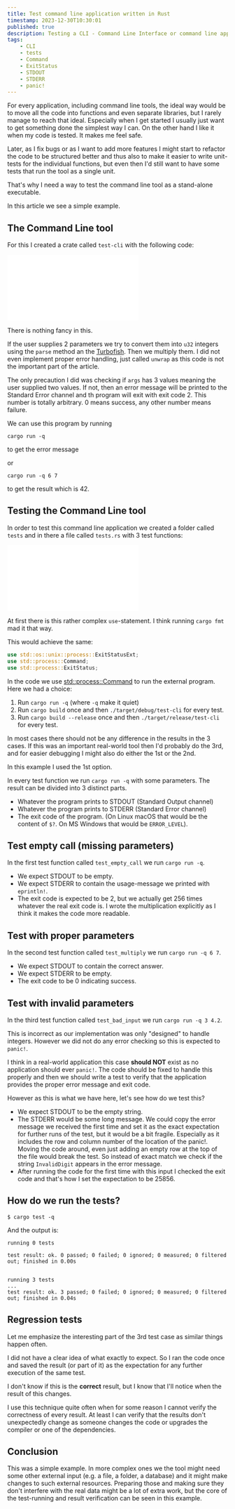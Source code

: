 ```yaml
---
title: Test command line application written in Rust
timestamp: 2023-12-30T10:30:01
published: true
description: Testing a CLI - Command Line Interface or command line application by running it as an external program.
tags:
    - CLI
    - tests
    - Command
    - ExitStatus
    - STDOUT
    - STDERR
    - panic!
---
```


For every application, including command line tools, the ideal way would be to move all the code into functions and even separate libraries,
but I rarely manage to reach that ideal. Especially when I get started I usually just want to get something done the simplest way I can.
On the other hand I like it when my code is tested. It makes me feel safe.

Later, as I fix bugs or as I want to add more features I might start to refactor the code to be structured better and thus also to make it easier
to write unit-tests for the individual functions, but even then I'd still want to have some tests that run the tool as a single unit.

That's why I need a way to test the command line tool as a stand-alone executable.

In this article we see a simple example.

## The Command Line tool

For this I created a crate called `test-cli` with the following code:

![](examples/test-cli/src/main.rs)

There is nothing fancy in this.

If the user supplies 2 parameters we try to convert them into `u32` integers using the `parse` method an the [Turbofish](/turbofish).
Then we multiply them. I did not even implement proper error handling, just called `unwrap` as this code is not the important part of the article.

The only precaution I did was checking if `args` has 3 values meaning the user supplied two values. If not, then an error message will be printed to
the Standard Error channel and th program will exit with exit code 2. This number is totally arbitrary. 0 means success, any other number means failure.

We can use this program by running

```
cargo run -q
```

to get the error message

or

```
cargo run -q 6 7
```

to get the result which is 42.


## Testing the Command Line tool

In order to test this command line application we created a folder called `tests` and in there a file called `tests.rs` with 3 test functions:

![](examples/test-cli/tests/tests.rs)

At first there is this rather complex `use`-statement. I think running `cargo fmt` mad it that way.

This would achieve the same:

```rust
use std::os::unix::process::ExitStatusExt;
use std::process::Command;
use std::process::ExitStatus;
```

In the code we use [std::process::Command](https://doc.rust-lang.org/std/process/struct.Command.html) to run the external program.
Here we had a choice:

1. Run `cargo run -q` (where `-q` make it quiet)
2. Run `cargo build` once and then `./target/debug/test-cli` for every test.
3. Run `cargo build --release` once and then `./target/release/test-cli` for every test.

In most cases there should not be any difference in the results in the 3 cases. If this was an important real-world tool then I'd probably do the 3rd,
and for easier debugging I might also do either the 1st or the 2nd.

In this example I used the 1st option.

In every test function we run `cargo run -q` with some parameters. The result can be divided into 3 distinct parts.

* Whatever the program prints to STDOUT (Standard Output channel)
* Whatever the program prints to STDERR (Standard Error channel)
* The exit code  of the program. (On Linux macOS that would be the content of `$?`. On MS Windows that would be `ERROR_LEVEL`).

## Test empty call (missing parameters)

In the first test function called `test_empty_call` we run `cargo run -q`.

* We expect STDOUT to be empty.
* We expect STDERR to contain the usage-message we printed with `eprintln!`.
* The exit code is expected to be 2, but we actually get 256 times whatever the real exit code is. I wrote the multiplication explicitly as I think it makes the code more readable.

## Test with proper parameters

In the second test function called `test_multiply` we run `cargo run -q 6 7`.

* We expect STDOUT to contain the correct answer.
* We expect STDERR to be empty.
* The exit code to be 0 indicating success.

## Test with invalid parameters

In the third test function called `test_bad_input` we run `cargo run -q 3 4.2`.

This is incorrect as our implementation was only "designed" to handle integers. However we did not do any error checking so this is expected to `panic!`.

I think in a real-world application this case **should NOT** exist as no application should ever `panic!`. The code should be fixed to handle this properly
and then we should write a test to verify that the application provides the proper error message and exit code.

However as this is what we have here, let's see how do we test this?

* We expect STDOUT to be the empty string.
* The STDERR would be some long message. We could copy the error message we received the first time and set it as the exact expectation for further runs of the test, but it would be a bit fragile. Especially as it includes the row and column number of the location of the panic!. Moving the code around, even just adding an empty row at the top of the file would break the test. So instead of exact match we check if the string `InvalidDigit` appears in the error message.
* After running the code for the first time with this input I checked the exit code and that's how I set the expectation to be 25856.

## How do we run the tests?

```
$ cargo test -q
```

And the output is:

```
running 0 tests

test result: ok. 0 passed; 0 failed; 0 ignored; 0 measured; 0 filtered out; finished in 0.00s


running 3 tests
...
test result: ok. 3 passed; 0 failed; 0 ignored; 0 measured; 0 filtered out; finished in 0.04s
```


## Regression tests

Let me emphasize the interesting part of the 3rd test case as similar things happen often.

I did not have a clear idea of what exactly to expect. So I ran the code once and saved the result (or part of it) as the expectation for any further execution of the same test.

I don't know if this is the **correct** result, but I know that I'll notice when the result of this changes.

I use this technique quite often when for some reason I cannot verify the correctness of every result. At least I can verify that the results don't unexpectedly change as someone
changes the code or upgrades the compiler or one of the dependencies.

## Conclusion

This was a simple example. In more complex ones we the tool might need some other external input (e.g. a file, a folder, a database) and it might make changes to such external resources.
Preparing those and making sure they don't interfere with the real data might be a lot of extra work, but the core of the test-running and result verification can be seen in this example.


